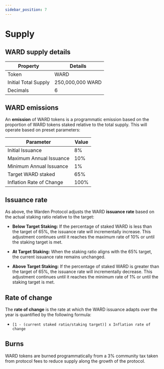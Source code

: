 ```yaml
---
sidebar_position: 7
---
```


# Supply

## WARD supply details

|Property|Details|
|-|--|
| Token | WARD |
| Initial Total Supply | 250,000,000 WARD |
| Decimals | 6 |


## **WARD emissions**

An **emission** of WARD tokens is a programmatic emission based on the proportion of WARD tokens staked relative to the total supply. This will operate based on preset parameters:

| Parameter |Value  |
|--|--|
| Initial Issuance |8%  |
| Maximum Annual Issuance  | 10%  |
| Minimum Annual Issuance | 1% |
| Target WARD staked | 65% |
| Inflation Rate of Change | 100% |

## Issuance rate
As above, the Warden Protocol adjusts the WARD **issuance rate** based on the actual staking ratio relative to the target:

- **Below Target Staking:** If the percentage of staked WARD is less than the target of 65%, the issuance rate will incrementally increase. This adjustment continues until it reaches the maximum rate of 10% or until the staking target is met.
    
- **At Target Staking:** When the staking ratio aligns with the 65% target, the current issuance rate remains unchanged.
    
- **Above Target Staking:** If the percentage of staked WARD is greater than the target of 65%, the issuance rate will incrementally decrease. This adjustment continues until it reaches the minimum rate of 1% or until the staking target is met.

## Rate of change

The **rate of change** is the rate at which the WARD issuance adapts over the year is quantified by the following formula: 

- `[1 - (current staked ratio/staking target)] x Inflation rate of change`

## **Burns**

WARD tokens are burned programmatically from a 3% community tax taken from protocol fees to reduce supply along the growth of the protocol. 
